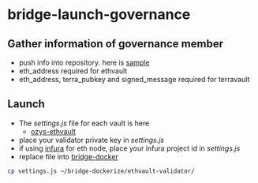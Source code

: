 # bridge-launch-governance

## Gather information of governance member
- push info into repository. here is [sample](./ozys-ethvault/ozys.json)
- eth_address required for ethvault
- eth_address, terra_pubkey and signed_message required for terravault

## Launch
- The *settings.js* file for each vault is here
  - [ozys-ethvault](./ozys-ethvault/settings.js)
- place your validator private key in *settings.js*
- if using [infura](https://infura.io) for eth node, place your infura project id in *settings.js* 
- replace file into [bridge-docker](https://github.com/orbit-chain/bridge-dockerize)

```bash
cp settings.js ~/bridge-dockerize/ethvault-validator/
```
